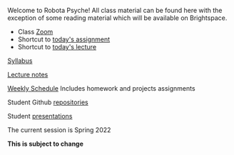 Welcome to Robota Psyche! All class material can be found here with the
exception of some reading material which will be available on Brightspace.  

- Class [Zoom](https://nyu.zoom.us/j/97138428314)
- Shortcut to [today's assignment](weeklySchedule/#todays-assignment)    
- Shortcut to [today's lecture](lectureNotes.md/#todays-lecture)    

[Syllabus](syllabus.md)

[Lecture notes](lectureNotes.md)

[Weekly Schedule](weeklySchedule.md) Includes homework and projects assignments

Student Github [repositories](studentRepositories.md)

Student [presentations](studentPresentations.md)

The current session is Spring 2022

**This is subject to change**


